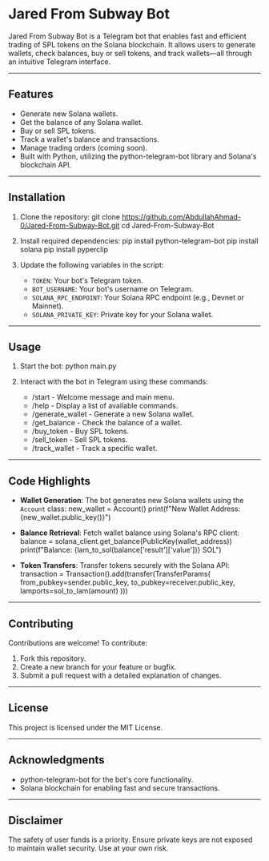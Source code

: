 # Jared From Subway Bot

Jared From Subway Bot is a Telegram bot that enables fast and efficient trading of SPL tokens on the Solana blockchain. It allows users to generate wallets, check balances, buy or sell tokens, and track wallets—all through an intuitive Telegram interface.

---

## Features

- Generate new Solana wallets.
- Get the balance of any Solana wallet.
- Buy or sell SPL tokens.
- Track a wallet's balance and transactions.
- Manage trading orders (coming soon).
- Built with Python, utilizing the python-telegram-bot library and Solana's blockchain API.

---

## Installation

1. Clone the repository:
   git clone https://github.com/AbdullahAhmad-0/Jared-From-Subway-Bot.git
   cd Jared-From-Subway-Bot

2. Install required dependencies:
   pip install python-telegram-bot
   pip install solana
   pip install pyperclip

3. Update the following variables in the script:
   - `TOKEN`: Your bot's Telegram token.
   - `BOT_USERNAME`: Your bot's username on Telegram.
   - `SOLANA_RPC_ENDPOINT`: Your Solana RPC endpoint (e.g., Devnet or Mainnet).
   - `SOLANA_PRIVATE_KEY`: Private key for your Solana wallet.

---

## Usage

1. Start the bot:
   python main.py

2. Interact with the bot in Telegram using these commands:
   - /start - Welcome message and main menu.
   - /help - Display a list of available commands.
   - /generate_wallet - Generate a new Solana wallet.
   - /get_balance - Check the balance of a wallet.
   - /buy_token - Buy SPL tokens.
   - /sell_token - Sell SPL tokens.
   - /track_wallet - Track a specific wallet.

---

## Code Highlights

- **Wallet Generation**:
  The bot generates new Solana wallets using the `Account` class:
  new_wallet = Account()
  print(f"New Wallet Address: {new_wallet.public_key()}")

- **Balance Retrieval**:
  Fetch wallet balance using Solana's RPC client:
  balance = solana_client.get_balance(PublicKey(wallet_address))
  print(f"Balance: {lam_to_sol(balance['result']['value'])} SOL")

- **Token Transfers**:
  Transfer tokens securely with the Solana API:
  transaction = Transaction().add(transfer(TransferParams(
      from_pubkey=sender.public_key,
      to_pubkey=receiver.public_key,
      lamports=sol_to_lam(amount)
  )))

---

## Contributing

Contributions are welcome! To contribute:
1. Fork this repository.
2. Create a new branch for your feature or bugfix.
3. Submit a pull request with a detailed explanation of changes.

---

## License

This project is licensed under the MIT License.

---

## Acknowledgments

- python-telegram-bot for the bot's core functionality.
- Solana blockchain for enabling fast and secure transactions.

---

## Disclaimer

The safety of user funds is a priority. Ensure private keys are not exposed to maintain wallet security. Use at your own risk.
